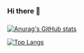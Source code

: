 ### Hi there 👋
###

[![Anurag's GitHub stats](https://github-readme-stats.vercel.app/api?username=hetsianyn&show_icons=true&theme=tokyonight)](https://github.com/anuraghazra/github-readme-stats)

[![Top Langs](https://github-readme-stats.vercel.app/api/top-langs/?username=hetsianyn&layout=compact&theme=tokyonight&langs_count=6)](https://github.com/anuraghazra/github-readme-stats)



<!--
**hetsianyn/hetsianyn** is a ✨ _special_ ✨ repository because its `README.md` (this file) appears on your GitHub profile.

Here are some ideas to get you started:

- 🔭 I’m currently working on ...
- 🌱 I’m currently learning ...
- 👯 I’m looking to collaborate on ...
- 🤔 I’m looking for help with ...
- 💬 Ask me about ...
- 📫 How to reach me: ...
- 😄 Pronouns: ...
- ⚡ Fun fact: ...
-->
